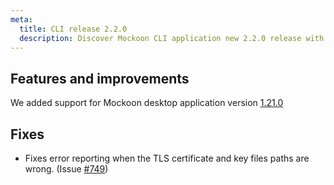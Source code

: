 ```yaml
---
meta:
  title: CLI release 2.2.0
  description: Discover Mockoon CLI application new 2.2.0 release with support for desktop application v1.20.0 new features
---
```


## Features and improvements

We added support for Mockoon desktop application version [1.21.0](/releases/desktop/1.21.0/)

## Fixes

- Fixes error reporting when the TLS certificate and key files paths are wrong. (Issue [#749](https://github.com/mockoon/mockoon/issues/749))
